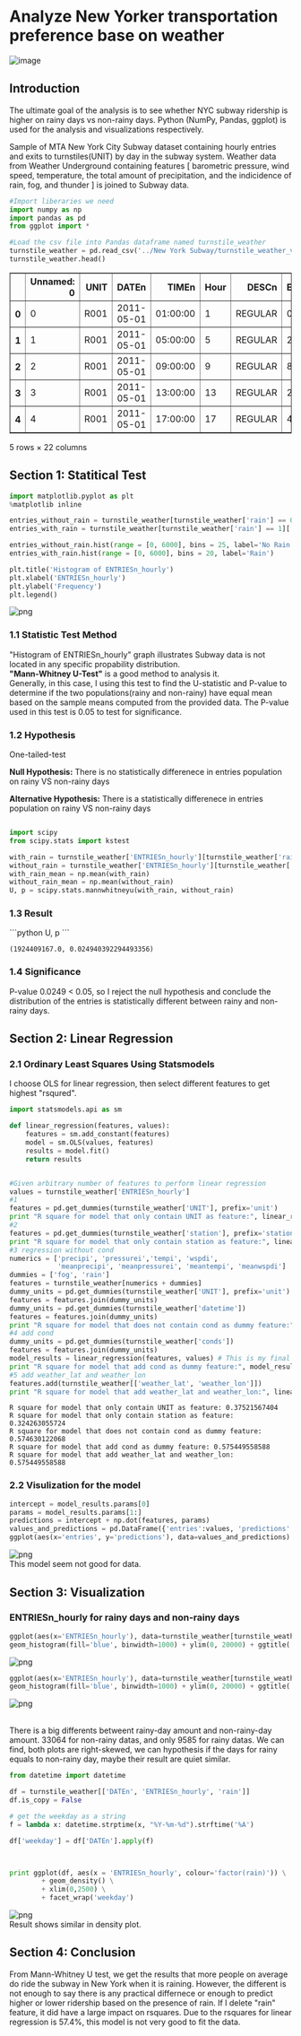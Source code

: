 <h1>Analyze New Yorker transportation preference base on weather</h1>

![image](https://github.com/x7zhang/subway/blob/master/graphs/subway-wireless-nyc.jpg?raw=true)
<h2>Introduction</h2>
The ultimate goal of the analysis is to see whether NYC subway ridership is higher on rainy days vs non-rainy days. Python (NumPy, Pandas, ggplot) is used for the analysis and visualizations respectively.

Sample of MTA New York City Subway dataset containing hourly entries and exits to turnstiles(UNIT) by day in the subway system. Weather data from Weather Underground containing features [ barometric pressure, wind speed, temperature, the total amount of precipitation, and the indicidence of rain, fog, and thunder ] is joined to Subway data.

```python
#Import liberaries we need
import numpy as np
import pandas as pd
from ggplot import *
```


```python
#Load the csv file into Pandas dataframe named turnstile_weather
turnstile_weather = pd.read_csv('../New York Subway/turnstile_weather_v2.csv')
turnstile_weather.head()
```




<div>
<table border="1" class="dataframe">
  <thead>
    <tr style="text-align: right;">
      <th></th>
      <th>Unnamed: 0</th>
      <th>UNIT</th>
      <th>DATEn</th>
      <th>TIMEn</th>
      <th>Hour</th>
      <th>DESCn</th>
      <th>ENTRIESn_hourly</th>
      <th>EXITSn_hourly</th>
      <th>maxpressurei</th>
      <th>maxdewpti</th>
      <th>...</th>
      <th>meandewpti</th>
      <th>meanpressurei</th>
      <th>fog</th>
      <th>rain</th>
      <th>meanwindspdi</th>
      <th>mintempi</th>
      <th>meantempi</th>
      <th>maxtempi</th>
      <th>precipi</th>
      <th>thunder</th>
    </tr>
  </thead>
  <tbody>
    <tr>
      <th>0</th>
      <td>0</td>
      <td>R001</td>
      <td>2011-05-01</td>
      <td>01:00:00</td>
      <td>1</td>
      <td>REGULAR</td>
      <td>0.0</td>
      <td>0.0</td>
      <td>30.31</td>
      <td>42.0</td>
      <td>...</td>
      <td>39.0</td>
      <td>30.27</td>
      <td>0.0</td>
      <td>0.0</td>
      <td>5.0</td>
      <td>50.0</td>
      <td>60.0</td>
      <td>69.0</td>
      <td>0.0</td>
      <td>0.0</td>
    </tr>
    <tr>
      <th>1</th>
      <td>1</td>
      <td>R001</td>
      <td>2011-05-01</td>
      <td>05:00:00</td>
      <td>5</td>
      <td>REGULAR</td>
      <td>217.0</td>
      <td>553.0</td>
      <td>30.31</td>
      <td>42.0</td>
      <td>...</td>
      <td>39.0</td>
      <td>30.27</td>
      <td>0.0</td>
      <td>0.0</td>
      <td>5.0</td>
      <td>50.0</td>
      <td>60.0</td>
      <td>69.0</td>
      <td>0.0</td>
      <td>0.0</td>
    </tr>
    <tr>
      <th>2</th>
      <td>2</td>
      <td>R001</td>
      <td>2011-05-01</td>
      <td>09:00:00</td>
      <td>9</td>
      <td>REGULAR</td>
      <td>890.0</td>
      <td>1262.0</td>
      <td>30.31</td>
      <td>42.0</td>
      <td>...</td>
      <td>39.0</td>
      <td>30.27</td>
      <td>0.0</td>
      <td>0.0</td>
      <td>5.0</td>
      <td>50.0</td>
      <td>60.0</td>
      <td>69.0</td>
      <td>0.0</td>
      <td>0.0</td>
    </tr>
    <tr>
      <th>3</th>
      <td>3</td>
      <td>R001</td>
      <td>2011-05-01</td>
      <td>13:00:00</td>
      <td>13</td>
      <td>REGULAR</td>
      <td>2451.0</td>
      <td>3708.0</td>
      <td>30.31</td>
      <td>42.0</td>
      <td>...</td>
      <td>39.0</td>
      <td>30.27</td>
      <td>0.0</td>
      <td>0.0</td>
      <td>5.0</td>
      <td>50.0</td>
      <td>60.0</td>
      <td>69.0</td>
      <td>0.0</td>
      <td>0.0</td>
    </tr>
    <tr>
      <th>4</th>
      <td>4</td>
      <td>R001</td>
      <td>2011-05-01</td>
      <td>17:00:00</td>
      <td>17</td>
      <td>REGULAR</td>
      <td>4400.0</td>
      <td>2501.0</td>
      <td>30.31</td>
      <td>42.0</td>
      <td>...</td>
      <td>39.0</td>
      <td>30.27</td>
      <td>0.0</td>
      <td>0.0</td>
      <td>5.0</td>
      <td>50.0</td>
      <td>60.0</td>
      <td>69.0</td>
      <td>0.0</td>
      <td>0.0</td>
    </tr>
  </tbody>
</table>
<p>5 rows × 22 columns</p>
</div>


<h2>Section 1: Statitical Test</h2>

```python
import matplotlib.pyplot as plt
%matplotlib inline

entries_without_rain = turnstile_weather[turnstile_weather['rain'] == 0]['ENTRIESn_hourly']
entries_with_rain = turnstile_weather[turnstile_weather['rain'] == 1]['ENTRIESn_hourly']

entries_without_rain.hist(range = [0, 6000], bins = 25, label='No Rain')
entries_with_rain.hist(range = [0, 6000], bins = 20, label='Rain')

plt.title('Histogram of ENTRIESn_hourly')
plt.xlabel('ENTRIESn_hourly')
plt.ylabel('Frequency')
plt.legend()
```

![png](https://github.com/x7zhang/subway/blob/master/graphs/output_21_1.png?raw=true)

<h3>1.1 Statistic Test Method</h3>
"Histogram of ENTRIESn_hourly" graph illustrates Subway data is not located in any specific propability distribution. 
<br/><strong>"Mann-Whitney U-Test"</strong> is a good method to analysis it.
<br/>Generally, in this case, I using this test to find the U-statistic and P-value to determine if the two populations(rainy and non-rainy) have equal mean based on the sample means computed from the provided data.
The P-value used in this test is 0.05 to test for significance.

<h3>1.2 Hypothesis</h3>
One-tailed-test
<p><b>Null Hypothesis:</b> There is no statistically differenece in entries population on rainy VS non-rainy days</p>
<p><b>Alternative Hypothesis:</b> There is a statistically differenece in entries population on rainy VS non-rainy days</p>

```python

import scipy
from scipy.stats import kstest

with_rain = turnstile_weather['ENTRIESn_hourly'][turnstile_weather['rain']==1]
without_rain = turnstile_weather['ENTRIESn_hourly'][turnstile_weather['rain']==0]
with_rain_mean = np.mean(with_rain)
without_rain_mean = np.mean(without_rain)
U, p = scipy.stats.mannwhitneyu(with_rain, without_rain)
```

<h3>1.3 Result</h3>
```python
U, p
```

    (1924409167.0, 0.024940392294493356)


<h3>1.4 Significance</h3>
P-value 0.0249 < 0.05, so I reject the null hypothesis and conclude the distribution of the entries is statistically different between rainy and non-rainy days.

<h2>Section 2: Linear Regression</h2>

<h3>2.1 Ordinary Least Squares Using Statsmodels</h3>
I choose OLS for linear regression, then select different features to get highest "rsqured".

```python
import statsmodels.api as sm 

def linear_regression(features, values):
    features = sm.add_constant(features)
    model = sm.OLS(values, features)
    results = model.fit()
    return results


#Given arbitrary number of features to perform linear regression
values = turnstile_weather['ENTRIESn_hourly']
#1
features = pd.get_dummies(turnstile_weather['UNIT'], prefix='unit')
print "R square for model that only contain UNIT as feature:", linear_regression(features, values).rsquared
#2
features = pd.get_dummies(turnstile_weather['station'], prefix='station')
print "R square for model that only contain station as feature:", linear_regression(features, values).rsquared
#3 regression without cond
numerics = ['precipi', 'pressurei','tempi', 'wspdi',
            'meanprecipi', 'meanpressurei', 'meantempi', 'meanwspdi']
dummies = ['fog', 'rain']
features = turnstile_weather[numerics + dummies]
dummy_units = pd.get_dummies(turnstile_weather['UNIT'], prefix='unit')
features = features.join(dummy_units)
dummy_units = pd.get_dummies(turnstile_weather['datetime'])
features = features.join(dummy_units)
print "R square for model that does not contain cond as dummy feature:", linear_regression(features, values).rsquared
#4 add cond
dummy_units = pd.get_dummies(turnstile_weather['conds'])
features = features.join(dummy_units)
model_results = linear_regression(features, values) # This is my final model, so I would like to keep it
print "R square for model that add cond as dummy feature:", model_results.rsquared
#5 add weather_lat and weather_lon
features.add(turnstile_weather[['weather_lat', 'weather_lon']])
print "R square for model that add weather_lat and weather_lon:", linear_regression(features, values).rsquared
```

    R square for model that only contain UNIT as feature: 0.37521567404
    R square for model that only contain station as feature: 0.324263055724
    R square for model that does not contain cond as dummy feature: 0.574630122068
    R square for model that add cond as dummy feature: 0.575449558588
    R square for model that add weather_lat and weather_lon: 0.575449558588


<h3>2.2 Visulization for the model</h3>


```python
intercept = model_results.params[0]
params = model_results.params[1:]
predictions = intercept + np.dot(features, params)
values_and_predictions = pd.DataFrame({'entries':values, 'predictions':predictions})
ggplot(aes(x='entries', y='predictions'), data=values_and_predictions) + geom_point() + geom_abline(slope=1, intercept=0, color='red') +  ggtitle('Predictions vs. Real Entries')
```
![png](https://github.com/x7zhang/subway/blob/master/graphs/output_11_1.png?raw=true)
<br>This model seem not good for data.

<h2>Section 3: Visualization</h2>

### ENTRIESn_hourly for rainy days and non-rainy days




```python
ggplot(aes(x='ENTRIESn_hourly'), data=turnstile_weather[turnstile_weather['rain'] == 0]) +\
geom_histogram(fill='blue', binwidth=1000) + ylim(0, 20000) + ggtitle('Non-rainy Day Subway Entries') + ylab('frequency')
```


![png](https://github.com/x7zhang/subway/blob/master/graphs/png-24.png?raw=true)

```python
ggplot(aes(x='ENTRIESn_hourly'), data=turnstile_weather[turnstile_weather['rain'] == 1]) +\
geom_histogram(fill='blue', binwidth=1000) + ylim(0, 20000) + ggtitle('Rainy Day Subway Entries') + ylab('frequency')
```


![png](https://github.com/x7zhang/subway/blob/master/graphs/png-23.png?raw=true)

<br>
There is a big differents betweent rainy-day amount and non-rainy-day amount. 33064 for non-rainy datas, and only 9585 for rainy datas. 
We can find, both plots are right-skewed, we can hypothesis if the days for rainy equals to non-rainy day, maybe their result are quiet similar.

```python
from datetime import datetime

df = turnstile_weather[['DATEn', 'ENTRIESn_hourly', 'rain']]
df.is_copy = False

# get the weekday as a string
f = lambda x: datetime.strptime(x, "%Y-%m-%d").strftime('%A')

df['weekday'] = df['DATEn'].apply(f)



print ggplot(df, aes(x = 'ENTRIESn_hourly', colour='factor(rain)')) \
        + geom_density() \
        + xlim(0,2500) \
        + facet_wrap('weekday')
```


![png](https://github.com/x7zhang/subway/blob/master/graphs/output_36_0.png?raw=true)
<br>
Result shows similar in density plot.
<h2>Section 4: Conclusion</h2>
From Mann-Whitney U test, we get the results that more people on average do ride the subway in New York when it is raining. However, the different is not enough to say there is any practical differnece or enough to predict higher or lower ridership based on the presence of rain. If I delete "rain" feature, it did have a large impact on rsquares. 
Due to the rsquares for linear regression is 57.4%, this model is not very good to fit the data.



